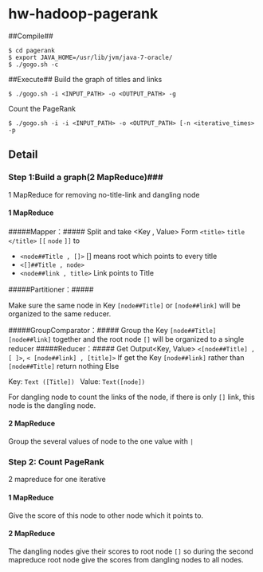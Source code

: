hw-hadoop-pagerank
===========================
##Compile##

~~~console
$ cd pagerank
$ export JAVA_HOME=/usr/lib/jvm/java-7-oracle/
$ ./gogo.sh -c
~~~  

##Execute##
Build the graph of titles and links

~~~console
$ ./gogo.sh -i <INPUT_PATH> -o <OUTPUT_PATH> -g
~~~
Count the PageRank

~~~console
$ ./gogo.sh -i -i <INPUT_PATH> -o <OUTPUT_PATH> [-n <iterative_times> -p
~~~

## Detail ##
### Step 1:Build a graph(2 MapReduce)###
1 MapReduce for removing no-title-link and dangling node
#### 1 MapReduce ####
#####Mapper：#####
Split and take <Key , Value> 
Form `<title>` `title` `</title>` `[[` `node` `]]` 
to

- `<node##Title , []>`    [] means root which points to every title
- `<[]##Title , node>` 
- `<node##link , title>`   Link points to Title

#####Partitioner：#####

Make sure the same node in Key `[node##Title]` or `[node##link]` will be organized to the same reducer.

#####GroupComparator：#####
Group the Key `[node##Title]` `[node##link]` together
and the root node `[]` will be organized to a single reducer
#####Reducer：#####
Get Output<Key, Value>
    `<[node##Title] , [ ]>`, `< [node##link] , [title]>` 
If get the Key `[node##link]` rather than `[node##Title]` return nothing
Else

Key: `Text ([Title]) `
Value: `Text([node])`

For dangling node to count the links of the node, if there is only `[]` link, this node is the dangling node.
#### 2 MapReduce ####
Group the several values of node to the one value with `|`

### Step 2: Count PageRank ###
2 mapreduce for one iterative

#### 1 MapReduce ####
Give the score of this node to other node which it points to.

#### 2 MapReduce ####

The dangling nodes give their scores to root node `[]` so during the second mapreduce root node give the scores from dangling nodes to all nodes.


